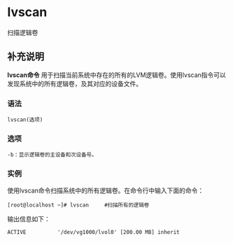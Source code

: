 lvscan
===

扫描逻辑卷

## 补充说明

**lvscan命令** 用于扫描当前系统中存在的所有的LVM逻辑卷。使用lvscan指令可以发现系统中的所有逻辑卷，及其对应的设备文件。

###  语法

```shell
lvscan(选项)
```

###  选项

```shell
-b：显示逻辑卷的主设备和次设备号。
```

###  实例

使用lvscan命令扫描系统中的所有逻辑卷。在命令行中输入下面的命令：

```shell
[root@localhost ~]# lvscan     #扫描所有的逻辑卷
```

输出信息如下：

```shell
ACTIVE          '/dev/vg1000/lvol0' [200.00 MB] inherit
```


